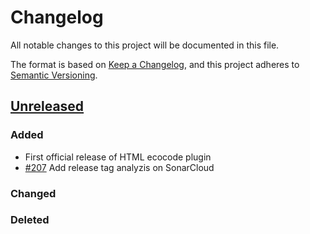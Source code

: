 # Changelog

All notable changes to this project will be documented in this file.

The format is based on [Keep a Changelog](https://keepachangelog.com/en/1.0.0/),
and this project adheres to [Semantic Versioning](https://semver.org/spec/v2.0.0.html).

## [Unreleased]

### Added

- First official release of HTML ecocode plugin
- [#207](https://github.com/green-code-initiative/ecoCode/issues/207) Add release tag analyzis on SonarCloud

### Changed

### Deleted

[unreleased]: https://github.com/green-code-initiative/ecoCode/compare/v1.2.1...HEAD

[0.0.1]: https://github.com/green-code-initiative/ecoCode/releases/tag/v0.0.1
